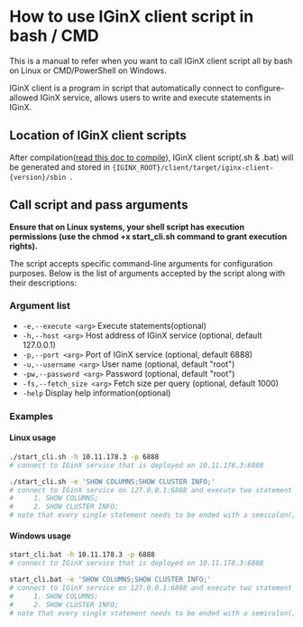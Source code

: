 # How to use IGinX client script in bash / CMD
This is a manual to refer when you want to call IGinX client script all by bash on Linux or CMD/PowerShell on Windows.

IGinX client is a program in script that automatically connect to configure-allowed IGinX service, allows users to write and execute statements in IGinX.
## Location of IGinX client scripts
After compilation([read this doc to compile](./quickStarts/IGinXBySource.md)), IGinX client script(.sh & .bat) will be generated and stored in `{IGINX_ROOT}/client/target/iginx-client-{version}/sbin `.
## Call script and pass arguments
**Ensure that on Linux systems, your shell script has execution permissions (use the chmod +x start_cli.sh command to grant execution rights).**

The script accepts specific command-line arguments for configuration purposes. Below is the list of arguments accepted by the script along with their descriptions:

### Argument list

- `-e,--execute <arg>` Execute statements(optional)
- `-h,--host <arg>` Host address of IGinX service (optional, default 127.0.0.1)
- `-p,--port <arg>` Port of IGinX service (optional, default 6888)
- `-u,--username <arg>` User name (optional, default "root")
- `-pw,--password <arg>` Password (optional, default "root")
- `-fs,--fetch_size <arg>` Fetch size per query (optional, default 1000)
- `-help` Display help information(optional)

### Examples

#### Linux usage

```bash
./start_cli.sh -h 10.11.178.3 -p 6888
# connect to IGinX service that is deployed on 10.11.178.3:6888
```

```bash
./start_cli.sh -e 'SHOW COLUMNS;SHOW CLUSTER INFO;'
# connect to IGinX service on 127.0.0.1:6888 and execute two statement by order:
#     1. SHOW COLUMNS;
#     2. SHOW CLUSTER INFO;
# note that every single statement needs to be ended with a semicolon(;)
```

#### Windows usage

```bash
start_cli.bat -h 10.11.178.3 -p 6888
# connect to IGinX service that is deployed on 10.11.178.3:6888
```

```bash
start_cli.bat -e 'SHOW COLUMNS;SHOW CLUSTER INFO;'
# connect to IGinX service on 127.0.0.1:6888 and execute two statement by order:
#     1. SHOW COLUMNS;
#     2. SHOW CLUSTER INFO;
# note that every single statement needs to be ended with a semicolon(;)
```